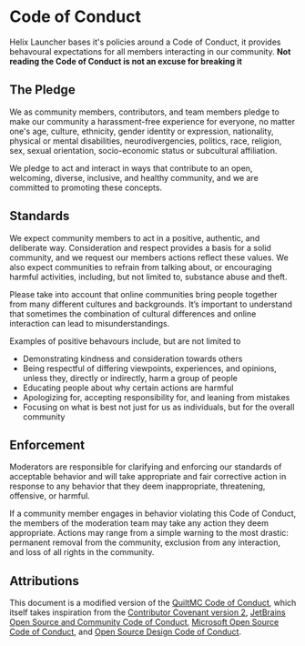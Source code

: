 # Code of Conduct

Helix Launcher bases it's policies around a Code of Conduct, it
provides behavoural expectations for all members interacting in our
community. **Not reading the Code of Conduct is not an excuse for
breaking it**

## The Pledge

We as community members, contributors, and team members pledge to
make our community a harassment-free experience for everyone, no
matter one's age, culture, ethnicity, gender identity or expression,
nationality, physical or mental disabilities, neurodivergencies,
politics, race, religion, sex, sexual orientation, socio-economic
status or subcultural affiliation.

We pledge to act and interact in ways that contribute to an open,
welcoming, diverse, inclusive, and healthy community, and we are
committed to promoting these concepts.

## Standards

We expect community members to act in a positive, authentic, and
deliberate way. Consideration and respect provides a basis for a
solid community, and we request our members actions reflect these
values. We also expect communities to refrain from talking about, or
encouraging harmful activities, including, but not limited to, substance abuse and theft.

Please take into account that online communities bring people
together from many different cultures and backgrounds. It’s
important to understand that sometimes the combination of cultural
differences and online interaction can lead to misunderstandings.

Examples of positive behavours include, but are not limited to
- Demonstrating kindness and consideration towards others
- Being respectful of differing viewpoints, experiences, and
  opinions, unless they, directly or indirectly, harm a group of
  people
- Educating people about why certain actions are harmful
- Apologizing for, accepting responsibility for, and leaning from
  mistakes
- Focusing on what is best not just for us as individuals, but for
  the overall community

## Enforcement 

Moderators are responsible for clarifying and enforcing our
standards of acceptable behavior and will take appropriate and fair
corrective action in response to any behavior that they deem
inappropriate, threatening, offensive, or harmful.

If a community member engages in behavior violating this Code of
Conduct, the members of the moderation team may take any action they
deem appropriate. Actions may range from a simple warning to the
most drastic: permanent removal from the community, exclusion from
any interaction, and loss of all rights in the community.

## Attributions

This document is a modified version of the
[QuiltMC Code of Conduct](https://quiltmc.org/en/community/code-of-conduct/),
which itself takes inspiration from the
[Contributor Covenant version 2](https://www.contributor-covenant.org/version/2/0/code_of_conduct.html),
[JetBrains Open Source and Community Code of Conduct](https://confluence.jetbrains.com/display/ALL/JetBrains+Open+Source+and+Community+Code+of+Conduct),
[Microsoft Open Source Code of Conduct](https://microsoft.github.io/codeofconduct),
and [Open Source Design Code of Conduct](https://opensourcedesign.net/code-of-conduct).